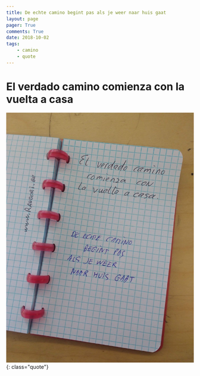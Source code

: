 ```yaml
---
title: De echte camino begint pas als je weer naar huis gaat
layout: page
pager: True
comments: True
date: 2018-10-02
tags:
    - camino
    - quote
---
```


# El verdado camino comienza con la vuelta a casa

![Camino quote](/images/q/de_echte_camino_s.jpg "De echte camino begint pas als je weer naar huis gaat. El verdado camino comienza con la vuelta a casa."){: class="quote"}
